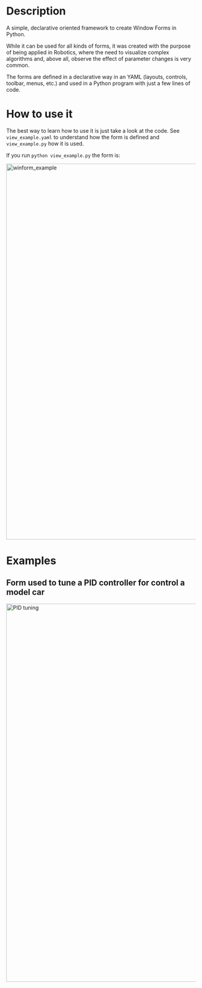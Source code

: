 # Description
A simple, declarative oriented framework to create Window Forms in Python.

While it can be used for all kinds of forms, it was created with the purpose of being applied in Robotics, where the need to visualize complex algorithms and, above all, observe the effect of parameter changes is very common.

The forms are defined in a declarative way in an YAML (layouts, controls, toolbar, menus, etc.) and used in a Python program with just a few lines of code.

# How to use it
The best way to learn how to use it is just take a look at the code. See `view_example.yaml` to understand how the form is defined and `view_example.py` how it is used.

If you run `python view_example.py` the form is: 

<img width="997" alt="winform_example" src="https://github.com/njodal/WIndow_form/assets/28706901/ab02ce1f-9409-454d-8d95-e130fe6d77ed">


# Examples

## Form used to tune a PID controller for control a model car

<img width="1003" alt="PID tuning" src="https://github.com/njodal/WIndow_form/assets/28706901/c978edfc-808b-47d4-993c-22d00b7fd154">





